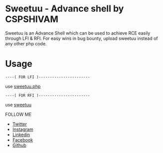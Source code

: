 # Sweetuu - Advance shell by CSPSHIVAM
Sweetuu is an Advance Shell which can be used to achieve RCE easily through LFI &amp; RFI. For easy wins in bug bounty, upload sweetuu instead of any other php code.

# Usage
```----( FOR LFI )-----------------------```

use [sweetuu.php](https://github.com/cspshivam/sweetuu/blob/main/sweetuu.php)


```----( FOR RFI )-----------------------```

use [sweetuu](https://github.com/cspshivam/sweetuu/blob/main/sweetuu)

FOLLOW ME
* [Twitter](https://www.twitter.com/iamshivamz)
* [Instagram](https://www.instagram.com/iamshivamz)
* [Linkedin](https://www.linkedin.com/in/iamshivamz)
* [Facebook](https://www.facebook.com/iamshivamz)
* [Github](https://github.com/cspshivam)




